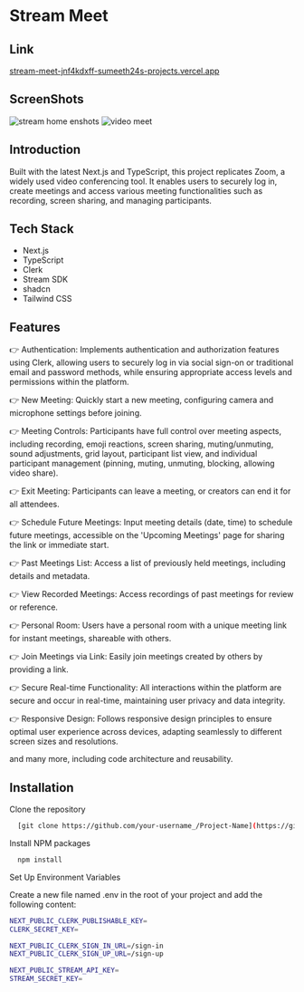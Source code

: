 # Stream Meet

## Link
[stream-meet-jnf4kdxff-sumeeth24s-projects.vercel.app](https://stream-meet-jnf4kdxff-sumeeth24s-projects.vercel.app/sign-in)

## ScreenShots
![stream home](https://github.com/user-attachments/assets/b413b56b-ba5f-45b0-9797-4229cf7e14d2)
enshots
![video meet](https://github.com/user-attachments/assets/c0d54075-f442-48ce-955f-5d96bbac6854)


## Introduction

Built with the latest Next.js and TypeScript, this project replicates Zoom, a widely used video conferencing tool. It enables users to securely log in, create meetings and access various meeting functionalities such as recording, screen sharing, and managing participants.

## Tech Stack

- Next.js
- TypeScript
- Clerk
- Stream SDK
- shadcn
- Tailwind CSS

## Features

👉 Authentication: Implements authentication and authorization features using Clerk, allowing users to securely log in via social sign-on or traditional email and password methods, while ensuring appropriate access levels and permissions within the platform.

👉 New Meeting: Quickly start a new meeting, configuring camera and microphone settings before joining.

👉 Meeting Controls: Participants have full control over meeting aspects, including recording, emoji reactions, screen sharing, muting/unmuting, sound adjustments, grid layout, participant list view, and individual participant management (pinning, muting, unmuting, blocking, allowing video share).

👉 Exit Meeting: Participants can leave a meeting, or creators can end it for all attendees.

👉 Schedule Future Meetings: Input meeting details (date, time) to schedule future meetings, accessible on the 'Upcoming Meetings' page for sharing the link or immediate start.

👉 Past Meetings List: Access a list of previously held meetings, including details and metadata.

👉 View Recorded Meetings: Access recordings of past meetings for review or reference.

👉 Personal Room: Users have a personal room with a unique meeting link for instant meetings, shareable with others.

👉 Join Meetings via Link: Easily join meetings created by others by providing a link.

👉 Secure Real-time Functionality: All interactions within the platform are secure and occur in real-time, maintaining user privacy and data integrity.

👉 Responsive Design: Follows responsive design principles to ensure optimal user experience across devices, adapting seamlessly to different screen sizes and resolutions.

and many more, including code architecture and reusability.


## Installation

Clone the repository

```bash
  [git clone https://github.com/your-username_/Project-Name](https://github.com/Sumeeth-24/Stream-Meet/tree/main)
```

Install NPM packages

```bash
  npm install
```

Set Up Environment Variables

Create a new file named .env in the root of your project and add the following content:

```bash
NEXT_PUBLIC_CLERK_PUBLISHABLE_KEY=
CLERK_SECRET_KEY=

NEXT_PUBLIC_CLERK_SIGN_IN_URL=/sign-in
NEXT_PUBLIC_CLERK_SIGN_UP_URL=/sign-up

NEXT_PUBLIC_STREAM_API_KEY=
STREAM_SECRET_KEY=
```

